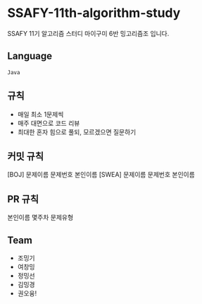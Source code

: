 # SSAFY-11th-algorithm-study
SSAFY 11기 알고리즘 스터디 마이구미 6반 밍고리즘조 입니다.

## Language

 `Java`

## 규칙

- 매일 최소 1문제씩
- 매주 대면으로 코드 리뷰
- 최대한 혼자 힘으로 풀되, 모르겠으면 질문하기

## 커밋 규칙

[BOJ] 문제이름 문제번호 본인이름
[SWEA] 문제이름 문제번호 본인이름

## PR 규칙

본인이름 몇주차 문제유형

## Team 

- 조밍기
- 여창밍
- 정밍선
- 김밍경
- 권오융!


